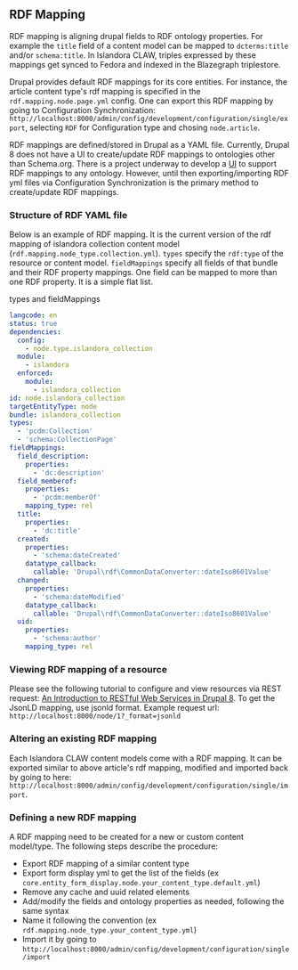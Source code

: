 ## RDF Mapping
RDF mapping is aligning drupal fields to RDF ontology properties. For example the `title` field of a content model can be mapped to `dcterms:title` and/or `schema:title`. In Islandora CLAW, triples expressed by these mappings get synced to Fedora and indexed in the Blazegraph triplestore.  

Drupal provides default RDF mappings for its core entities. For instance, the article content type's rdf mapping is specified in the `rdf.mapping.node.page.yml` config. One can export this RDF mapping by going to Configuration Synchronization: `http://localhost:8000/admin/config/development/configuration/single/export`, selecting `RDF` for Configuration type and chosing `node.article`.

RDF mappings are defined/stored in Drupal as a YAML file. Currently, Drupal 8 does not have a UI to create/update RDF mappings to ontologies other than Schema.org. There is a project underway to develop a [UI](https://github.com/Islandora-CLAW/CLAW/issues/647) to support RDF mappings to any ontology. However, until then exporting/importing RDF yml files via Configuration Synchronization is the primary method to create/update RDF mappings. 

### Structure of RDF YAML file
Below is an example of RDF mapping. It is the current version of the rdf mapping of islandora collection content model (`rdf.mapping.node_type.collection.yml`). `types` specify the `rdf:type` of the resource or content model. `fieldMappings` specify all fields of that bundle and their RDF property mappings. One field can be mapped to more than one RDF property.  It is a simple flat list. 

types and fieldMappings
```yml
langcode: en
status: true
dependencies:
  config:
    - node.type.islandora_collection
  module:
    - islandora
  enforced:
    module:
      - islandora_collection
id: node.islandora_collection
targetEntityType: node 
bundle: islandora_collection
types:
  - 'pcdm:Collection'
  - 'schema:CollectionPage'
fieldMappings:
  field_description:
    properties:
      - 'dc:description'
  field_memberof:
    properties:
      - 'pcdm:memberOf'
    mapping_type: rel
  title:
    properties:
      - 'dc:title'
  created:
    properties:
      - 'schema:dateCreated'
    datatype_callback:
      callable: 'Drupal\rdf\CommonDataConverter::dateIso8601Value'
  changed:
    properties:
      - 'schema:dateModified'
    datatype_callback:
      callable: 'Drupal\rdf\CommonDataConverter::dateIso8601Value'
  uid:
    properties:
      - 'schema:author'
    mapping_type: rel
```

### Viewing RDF mapping of a resource
Please see the following tutorial to configure and view resources via REST request: 
[An Introduction to RESTful Web Services in Drupal 8](https://drupalize.me/blog/201401/introduction-restful-web-services-drupal-8).  To get the JsonLD mapping, use jsonld format.  Example request url: `http://localhost:8000/node/1?_format=jsonld`

### Altering an existing RDF mapping
Each Islandora CLAW content models come with a RDF mapping.  It can be exported similar to above article's rdf mapping, modified and imported back by going to here: `http://localhost:8000/admin/config/development/configuration/single/import`.  

### Defining a new RDF mapping
A RDF mapping need to be created for a new or custom content model/type.  The following steps describe the procedure:
* Export RDF mapping of a similar content type
* Export form display yml to get the list of the fields (ex `core.entity_form_display.node.your_content_type.default.yml`)
* Remove any cache and uuid related elements
* Add/modify the fields and ontology properties as needed, following the same syntax
* Name it following the convention (ex `rdf.mapping.node_type.your_content_type.yml`) 
* Import it by going to `http://localhost:8000/admin/config/development/configuration/single/import`


